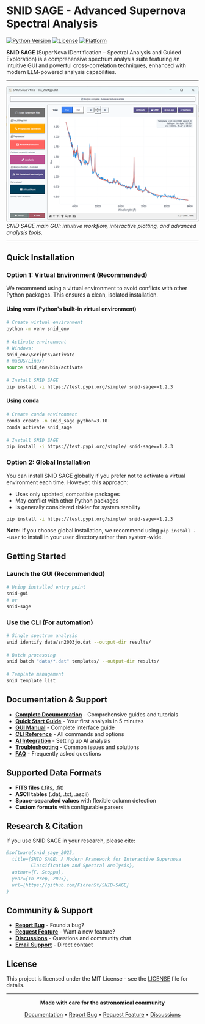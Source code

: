 # SNID SAGE - Advanced Supernova Spectral Analysis

[![Python Version](https://img.shields.io/badge/python-3.8%2B-blue.svg)](https://python.org)
[![License](https://img.shields.io/badge/license-MIT-green.svg)](LICENSE)
[![Platform](https://img.shields.io/badge/platform-Windows%20%7C%20macOS%20%7C%20Linux-lightgrey.svg)]()

**SNID SAGE** (SuperNova IDentification – Spectral Analysis and Guided Exploration) is a comprehensive spectrum analysis suite featuring an intuitive GUI and powerful cross-correlation techniques, enhanced with modern LLM-powered analysis capabilities.

---

![SNID SAGE GUI](images/Screenshot.png)
*SNID SAGE main GUI: intuitive workflow, interactive plotting, and advanced analysis tools.*

---

## Quick Installation

### Option 1: Virtual Environment (Recommended)

We recommend using a virtual environment to avoid conflicts with other Python packages. This ensures a clean, isolated installation.

#### Using venv (Python's built-in virtual environment)
```bash
# Create virtual environment
python -m venv snid_env

# Activate environment
# Windows:
snid_env\Scripts\activate
# macOS/Linux:
source snid_env/bin/activate

# Install SNID SAGE
pip install -i https://test.pypi.org/simple/ snid-sage==1.2.3
```

#### Using conda
```bash
# Create conda environment
conda create -n snid_sage python=3.10
conda activate snid_sage

# Install SNID SAGE
pip install -i https://test.pypi.org/simple/ snid-sage==1.2.3
```

### Option 2: Global Installation

You can install SNID SAGE globally if you prefer not to activate a virtual environment each time. However, this approach:
- Uses only updated, compatible packages
- May conflict with other Python packages
- Is generally considered riskier for system stability

```bash
pip install -i https://test.pypi.org/simple/ snid-sage==1.2.3
```

**Note:** If you choose global installation, we recommend using `pip install --user` to install in your user directory rather than system-wide.



## Getting Started

### Launch the GUI (Recommended)
```bash
# Using installed entry point
snid-gui
# or
snid-sage
```

### Use the CLI (For automation)
```bash
# Single spectrum analysis
snid identify data/sn2003jo.dat --output-dir results/

# Batch processing
snid batch "data/*.dat" templates/ --output-dir results/

# Template management
snid template list
```



## Documentation & Support

- **[Complete Documentation](docs/)** - Comprehensive guides and tutorials
- **[Quick Start Guide](docs/quickstart/first-analysis.md)** - Your first analysis in 5 minutes
- **[GUI Manual](docs/gui/interface-overview.md)** - Complete interface guide
- **[CLI Reference](docs/cli/command-reference.md)** - All commands and options
- **[AI Integration](docs/ai/overview.md)** - Setting up AI analysis
- **[Troubleshooting](docs/reference/troubleshooting.md)** - Common issues and solutions
- **[FAQ](docs/reference/faq.md)** - Frequently asked questions

## Supported Data Formats

- **FITS files** (.fits, .fit)
- **ASCII tables** (.dat, .txt, .ascii)
- **Space-separated values** with flexible column detection
- **Custom formats** with configurable parsers

## Research & Citation

If you use SNID SAGE in your research, please cite:

```bibtex
@software{snid_sage_2025,
  title={SNID SAGE: A Modern Framework for Interactive Supernova
         Classification and Spectral Analysis},
  author={F. Stoppa},
  year={In Prep, 2025},
  url={https://github.com/FiorenSt/SNID-SAGE}
}
```

## Community & Support

- **[Report Bug](https://github.com/FiorenSt/SNID-SAGE/issues)** - Found a bug?
- **[Request Feature](https://github.com/FiorenSt/SNID-SAGE/issues)** - Want a new feature?
- **[Discussions](https://github.com/FiorenSt/SNID-SAGE/discussions)** - Questions and community chat
- **[Email Support](mailto:fiorenzo.stoppa@physics.ox.ac.uk)** - Direct contact

## License

This project is licensed under the MIT License - see the [LICENSE](LICENSE) file for details.

---

<div align="center">

**Made with care for the astronomical community**

[Documentation](docs/) • [Report Bug](https://github.com/FiorenSt/SNID-SAGE/issues) • [Request Feature](https://github.com/FiorenSt/SNID-SAGE/issues) • [Discussions](https://github.com/FiorenSt/SNID-SAGE/discussions)

</div>
